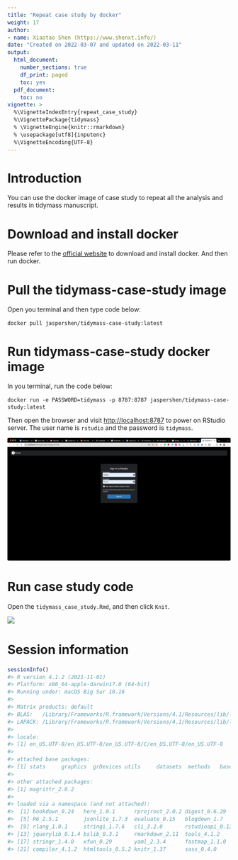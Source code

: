 ```yaml
---
title: "Repeat case study by docker"
weight: 17
author:
- name: Xiaotao Shen (https://www.shenxt.info/)
date: "Created on 2022-03-07 and updated on 2022-03-11"
output:
  html_document:
    number_sections: true
    df_print: paged
    toc: yes
  pdf_document:
    toc: no
vignette: >
  %\VignetteIndexEntry{repeat_case_study}
  %\VignettePackage{tidymass}
  % \VignetteEngine{knitr::rmarkdown}
  % \usepackage[utf8]{inputenc}
  %\VignetteEncoding{UTF-8}
---
```




# Introduction

You can use the docker image of case study to repeat all the analysis and results in tidymass manuscript.

# Download and install docker

Please refer to the [official website](https://www.docker.com/get-started) to download and install docker. And then run docker.

# Pull the tidymass-case-study image

Open you terminal and then type code below:

```
docker pull jaspershen/tidymass-case-study:latest
```

# Run tidymass-case-study docker image

In you terminal, run the code below:

```
docker run -e PASSWORD=tidymass -p 8787:8787 jaspershen/tidymass-case-study:latest
```

Then open the browser and visit <http://localhost:8787> to power on RStudio server. The user name is `rstudio` and the password is `tidymass`.

![](figures/fig1.png)

# Run case study code

Open the `tidymass_case_study.Rmd`, and then click `Knit`.

![](figures/repeat_case_study.gif)

# Session information


```r
sessionInfo()
#> R version 4.1.2 (2021-11-01)
#> Platform: x86_64-apple-darwin17.0 (64-bit)
#> Running under: macOS Big Sur 10.16
#> 
#> Matrix products: default
#> BLAS:   /Library/Frameworks/R.framework/Versions/4.1/Resources/lib/libRblas.0.dylib
#> LAPACK: /Library/Frameworks/R.framework/Versions/4.1/Resources/lib/libRlapack.dylib
#> 
#> locale:
#> [1] en_US.UTF-8/en_US.UTF-8/en_US.UTF-8/C/en_US.UTF-8/en_US.UTF-8
#> 
#> attached base packages:
#> [1] stats     graphics  grDevices utils     datasets  methods   base     
#> 
#> other attached packages:
#> [1] magrittr_2.0.2
#> 
#> loaded via a namespace (and not attached):
#>  [1] bookdown_0.24   here_1.0.1      rprojroot_2.0.2 digest_0.6.29  
#>  [5] R6_2.5.1        jsonlite_1.7.3  evaluate_0.15   blogdown_1.7   
#>  [9] rlang_1.0.1     stringi_1.7.6   cli_3.2.0       rstudioapi_0.13
#> [13] jquerylib_0.1.4 bslib_0.3.1     rmarkdown_2.11  tools_4.1.2    
#> [17] stringr_1.4.0   xfun_0.29       yaml_2.3.4      fastmap_1.1.0  
#> [21] compiler_4.1.2  htmltools_0.5.2 knitr_1.37      sass_0.4.0
```
